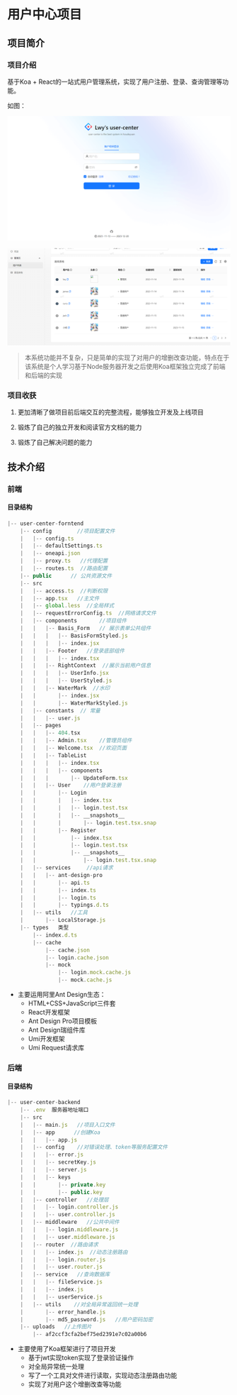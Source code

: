# 用户中心项目

## 项目简介

### 项目介绍

基于Koa + React的一站式用户管理系统，实现了用户注册、登录、查询管理等功能。

如图：

![登录页](./img/login.png)

![admin](./img/admin.png)



> 本系统功能并不复杂，只是简单的实现了对用户的增删改查功能，特点在于该系统是个人学习基于Node服务器开发之后使用Koa框架独立完成了前端和后端的实现

### 项目收获

1. 更加清晰了做项目前后端交互的完整流程，能够独立开发及上线项目

2. 锻炼了自己的独立开发和阅读官方文档的能力

3. 锻炼了自己解决问题的能力

   

## 技术介绍

### 前端

#### 目录结构

```js
|-- user-center-forntend
    |-- config        //项目配置文件
    |   |-- config.ts
    |   |-- defaultSettings.ts
    |   |-- oneapi.json
    |   |-- proxy.ts   //代理配置
    |   |-- routes.ts  //路由配置
    |-- public      // 公共资源文件
    |-- src         
    |   |-- access.ts  //判断权限
    |   |-- app.tsx   //主文件
    |   |-- global.less  //全局样式
    |   |-- requestErrorConfig.ts  //网络请求文件
    |   |-- components       //项目组件
    |   |   |-- Basis_Form   // 展示表单公共组件
    |   |   |   |-- BasisFormStyled.js
    |   |   |   |-- index.jsx
    |   |   |-- Footer   //登录底部组件
    |   |   |   |-- index.tsx
    |   |   |-- RightContext  //展示当前用户信息
    |   |   |   |-- UserInfo.jsx
    |   |   |   |-- UserStyled.js
    |   |   |-- WaterMark  //水印
    |   |       |-- index.jsx
    |   |       |-- WaterMarkStyled.js
    |   |-- constants  // 常量
    |   |   |-- user.js
    |   |-- pages    
    |   |   |-- 404.tsx  
    |   |   |-- Admin.tsx    //管理员组件
    |   |   |-- Welcome.tsx  //欢迎页面
    |   |   |-- TableList 
    |   |   |   |-- index.tsx
    |   |   |   |-- components
    |   |   |       |-- UpdateForm.tsx
    |   |   |-- User    //用户登录注册
    |   |       |-- Login
    |   |       |   |-- index.tsx
    |   |       |   |-- login.test.tsx
    |   |       |   |-- __snapshots__
    |   |       |       |-- login.test.tsx.snap
    |   |       |-- Register
    |   |           |-- index.tsx
    |   |           |-- login.test.tsx
    |   |           |-- __snapshots__
    |   |               |-- login.test.tsx.snap
    |   |-- services     //api请求
    |   |   |-- ant-design-pro
    |   |       |-- api.ts
    |   |       |-- index.ts
    |   |       |-- login.ts
    |   |       |-- typings.d.ts
    |   |-- utils   //工具
    |       |-- LocalStorage.js
    |-- types   类型
        |-- index.d.ts
        |-- cache
            |-- cache.json
            |-- login.cache.json
            |-- mock
                |-- login.mock.cache.js
                |-- mock.cache.js

```

- 主要运用阿里Ant Design生态：
  - HTML+CSS+JavaScript三件套
  - React开发框架
  - Ant Design Pro项目模板
  - Ant Design瑞组件库
  - Umi开发框架
  - Umi Request请求库

### 后端

#### 目录结构

```js
|-- user-center-backend
    |-- .env  服务器地址端口
    |-- src 
    |   |-- main.js   //项目入口文件
    |   |-- app      //创建Koa
    |   |   |-- app.js
    |   |-- config    //对错误处理、token等服务配置文件
    |   |   |-- error.js
    |   |   |-- secretKey.js
    |   |   |-- server.js
    |   |   |-- keys
    |   |       |-- private.key
    |   |       |-- public.key
    |   |-- controller   //处理层
    |   |   |-- login.controller.js
    |   |   |-- user.controller.js
    |   |-- middleware   //公共中间件
    |   |   |-- login.middleware.js
    |   |   |-- user.middleware.js
    |   |-- router  //路由请求
    |   |   |-- index.js  //动态注册路由
    |   |   |-- login.router.js
    |   |   |-- user.router.js
    |   |-- service   //查询数据库
    |   |   |-- fileService.js
    |   |   |-- index.js
    |   |   |-- userService.js
    |   |-- utils    //对全局异常返回统一处理
    |       |-- error_handle.js
    |       |-- md5_password.js   //用户密码加密
    |-- uploads   //上传图片
        |-- af2ccf3cfa2bef75ed2391e7c02a00b6

```

- 主要使用了Koa框架进行了项目开发
  - 基于jwt实现token实现了登录验证操作
  - 对全局异常统一处理
  - 写了一个工具对文件进行读取，实现动态注册路由功能
  - 实现了对用户这个增删改查等功能

